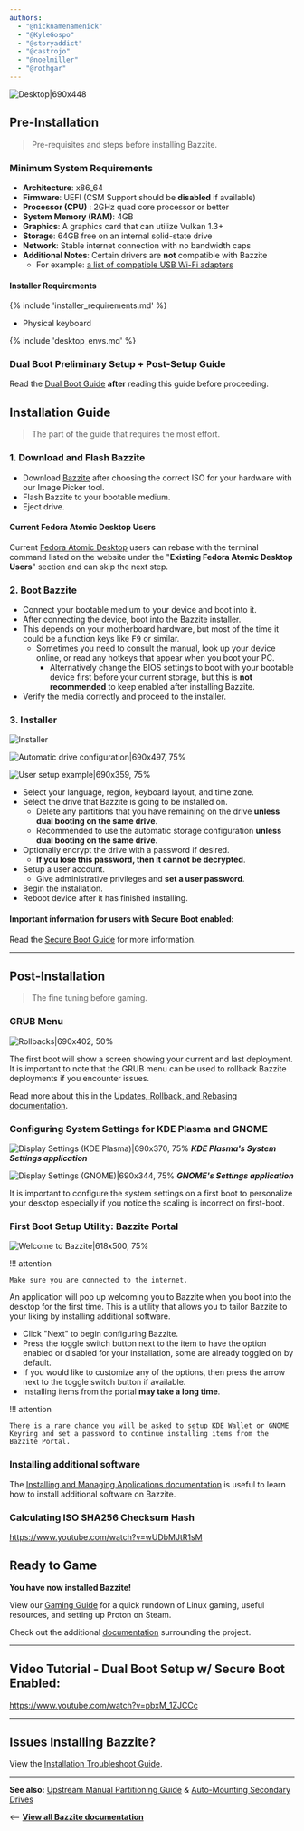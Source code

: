 ```yaml
---
authors:
  - "@nicknamenamenick"
  - "@KyleGospo"
  - "@storyaddict"
  - "@castrojo"
  - "@noelmiller"
  - "@rothgar"
---
```


<!-- ANCHOR: METADATA -->
<!--{"url_discourse": "https://universal-blue.discourse.group/docs?topic=1146", "fetched_at": "2024-09-03 16:43:27.199924+00:00"}-->
<!-- ANCHOR_END: METADATA -->

![Desktop|690x448](../../img/Desktop.jpeg)

## Pre-Installation

> Pre-requisites and steps before installing Bazzite.

### Minimum System Requirements

- **Architecture**: x86_64
- **Firmware**: UEFI (CSM Support should be **disabled** if available)
- **Processor (CPU)** : 2GHz quad core processor or better
- **System Memory (RAM)**: 4GB
- **Graphics**: A graphics card that can utilize Vulkan 1.3+
- **Storage**: 64GB free on an internal solid-state drive
- **Network**: Stable internet connection with no bandwidth caps
- **Additional Notes**: Certain drivers are **not** compatible with Bazzite
  - For example: [a list of compatible USB Wi-Fi adapters](https://github.com/morrownr/USB-WiFi/blob/main/home/USB_WiFi_Adapters_that_are_supported_with_Linux_in-kernel_drivers.md)

#### Installer Requirements

{% include 'installer_requirements.md' %}
- Physical keyboard

{% include 'desktop_envs.md' %}

### Dual Boot Preliminary Setup + Post-Setup Guide

Read the [Dual Boot Guide](./dual_boot_setup_guide.md) **after** reading this guide before proceeding.

## Installation Guide

> The part of the guide that requires the most effort.

### 1. Download and Flash Bazzite

- Download [Bazzite](https://download.bazzite.gg) after choosing the correct ISO for your hardware with our Image Picker tool.
- Flash Bazzite to your bootable medium.
- Eject drive.

#### Current Fedora Atomic Desktop Users

Current [Fedora Atomic Desktop](https://fedoraproject.org/atomic-desktops/) users can rebase with the terminal command listed on the website under the "**Existing Fedora Atomic Desktop Users**" section and can skip the next step.

### 2. Boot Bazzite

- Connect your bootable medium to your device and boot into it.
- After connecting the device, boot into the Bazzite installer.
- This depends on your motherboard hardware, but most of the time it could be a function keys like <kbd>F9</kbd> or similar.
  - Sometimes you need to consult the manual, look up your device online, or read any hotkeys that appear when you boot your PC.
    - Alternatively change the BIOS settings to boot with your bootable device first before your current storage, but this is **not recommended** to keep enabled after installing Bazzite.
- Verify the media correctly and proceed to the installer.

### 3. Installer

![Installer](../../img/anaconda_installer.png)

![Automatic drive configuration|690x497, 75%](../../img/anaconda_drive_configuration.png)

![User setup example|690x359, 75%](../../img/anaconda_user_setup.png)

- Select your language, region, keyboard layout, and time zone.
- Select the drive that Bazzite is going to be installed on.
  - Delete any partitions that you have remaining on the drive **unless dual booting on the same drive**.
  - Recommended to use the automatic storage configuration **unless dual booting on the same drive**.
- Optionally encrypt the drive with a password if desired.
  - **If you lose this password, then it cannot be decrypted**.
- Setup a user account.
  - Give administrative privileges and **set a user password**.
- Begin the installation.
- Reboot device after it has finished installing.

#### Important information for users with Secure Boot **enabled**:

Read the [Secure Boot Guide](https://universal-blue.discourse.group/docs?topic=2742) for more information.

<hr>

## Post-Installation

> The fine tuning before gaming.

### GRUB Menu

![Rollbacks|690x402, 50%](../../img/GRUB_Menu.png)

The first boot will show a screen showing your current and last deployment. It is important to note that the GRUB menu can be used to rollback Bazzite deployments if you encounter issues.

Read more about this in the [Updates, Rollback, and Rebasing documentation](../../Installing_and_Managing_Software/Updates_Rollbacks_and_Rebasing/index.md).

### Configuring System Settings for KDE Plasma and GNOME

![Display Settings (KDE Plasma)|690x370, 75%](../../img/KDE_Display_Settings.png)
**_KDE Plasma's System Settings application_**

![Display Settings (GNOME)|690x344, 75%](../../img/GNOME_Display_Settings.png)
**_GNOME's Settings application_**

It is important to configure the system settings on a first boot to personalize your desktop especially if you notice the scaling is incorrect on first-boot.

### First Boot Setup Utility: Bazzite Portal

![Welcome to Bazzite|618x500, 75%](../../img/yafti_welcome.jpeg)

!!! attention

    Make sure you are connected to the internet.

An application will pop up welcoming you to Bazzite when you boot into the desktop for the first time. This is a utility that allows you to tailor Bazzite to your liking by installing additional software.

- Click "Next" to begin configuring Bazzite.
- Press the toggle switch button next to the item to have the option enabled or disabled for your installation, some are already toggled on by default.
- If you would like to customize any of the options, then press the arrow next to the toggle switch button if available.
- Installing items from the portal **may take a long time**.

!!! attention

    There is a rare chance you will be asked to setup KDE Wallet or GNOME Keyring and set a password to continue installing items from the Bazzite Portal.

### Installing additional software

The [Installing and Managing Applications documentation](../../Installing_and_Managing_Software/index.md) is useful to learn how to install additional software on Bazzite.

### Calculating ISO SHA256 Checksum Hash

https://www.youtube.com/watch?v=wUDbMJtR1sM

## Ready to Game

**You have now installed Bazzite!**

View our [Gaming Guide](../../Gaming/index.md) for a quick rundown of Linux gaming, useful resources, and setting up Proton on Steam.

Check out the additional [documentation](/index.md) surrounding the project.

<hr>

## **Video Tutorial - Dual Boot Setup w/ Secure Boot Enabled**:

https://www.youtube.com/watch?v=pbxM_1ZJCCc

<hr>

## Issues Installing Bazzite?

View the [Installation Troubleshoot Guide](./troubleshoot_guide.md).

<hr>

**See also:** [Upstream Manual Partitioning Guide](https://docs.fedoraproject.org/en-US/fedora-silverblue/installation/#manual-partition) & [Auto-Mounting Secondary Drives](../../Advanced/Auto-Mounting_Secondary_Drives.md)

<-- [**View all Bazzite documentation**](../../index.md)
